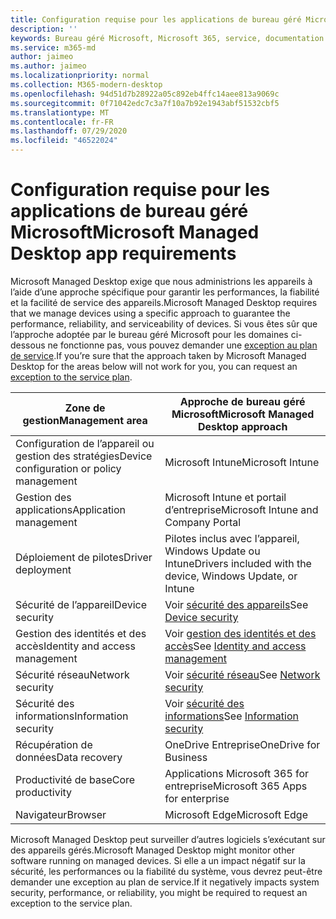 ```yaml
---
title: Configuration requise pour les applications de bureau géré Microsoft
description: ''
keywords: Bureau géré Microsoft, Microsoft 365, service, documentation
ms.service: m365-md
author: jaimeo
ms.author: jaimeo
ms.localizationpriority: normal
ms.collection: M365-modern-desktop
ms.openlocfilehash: 94d51d7b28922a05c892eb4ffc14aee813a9069c
ms.sourcegitcommit: 0f71042edc7c3a7f10a7b92e1943abf51532cbf5
ms.translationtype: MT
ms.contentlocale: fr-FR
ms.lasthandoff: 07/29/2020
ms.locfileid: "46522024"
---
```

# <a name="microsoft-managed-desktop-app-requirements"></a><span data-ttu-id="c8a7e-103">Configuration requise pour les applications de bureau géré Microsoft</span><span class="sxs-lookup"><span data-stu-id="c8a7e-103">Microsoft Managed Desktop app requirements</span></span>

<!--This topic is the target for aka.ms/app-req. This is aka link is used from EA agreement for MMD. do not delete.-->

<!--Application addendum -->
 
<span data-ttu-id="c8a7e-104">Microsoft Managed Desktop exige que nous administrions les appareils à l’aide d’une approche spécifique pour garantir les performances, la fiabilité et la facilité de service des appareils.</span><span class="sxs-lookup"><span data-stu-id="c8a7e-104">Microsoft Managed Desktop requires that we manage devices using a specific approach to guarantee the performance, reliability, and serviceability of devices.</span></span> <span data-ttu-id="c8a7e-105">Si vous êtes sûr que l’approche adoptée par le bureau géré Microsoft pour les domaines ci-dessous ne fonctionne pas, vous pouvez demander une [exception au plan de service](customizing.md).</span><span class="sxs-lookup"><span data-stu-id="c8a7e-105">If you’re sure that the approach taken by Microsoft Managed Desktop for the areas below will not work for you, you can request an [exception to the service plan](customizing.md).</span></span>


|<span data-ttu-id="c8a7e-106">Zone de gestion</span><span class="sxs-lookup"><span data-stu-id="c8a7e-106">Management area</span></span>  |<span data-ttu-id="c8a7e-107">Approche de bureau géré Microsoft</span><span class="sxs-lookup"><span data-stu-id="c8a7e-107">Microsoft Managed Desktop approach</span></span>  |
|---------|---------|
|<span data-ttu-id="c8a7e-108">Configuration de l’appareil ou gestion des stratégies</span><span class="sxs-lookup"><span data-stu-id="c8a7e-108">Device configuration or policy management</span></span>     |  <span data-ttu-id="c8a7e-109">Microsoft Intune</span><span class="sxs-lookup"><span data-stu-id="c8a7e-109">Microsoft Intune</span></span>       |
|<span data-ttu-id="c8a7e-110">Gestion des applications</span><span class="sxs-lookup"><span data-stu-id="c8a7e-110">Application management</span></span>     | <span data-ttu-id="c8a7e-111">Microsoft Intune et portail d’entreprise</span><span class="sxs-lookup"><span data-stu-id="c8a7e-111">Microsoft Intune and Company Portal</span></span>        |
|<span data-ttu-id="c8a7e-112">Déploiement de pilotes</span><span class="sxs-lookup"><span data-stu-id="c8a7e-112">Driver deployment</span></span>     |  <span data-ttu-id="c8a7e-113">Pilotes inclus avec l’appareil, Windows Update ou Intune</span><span class="sxs-lookup"><span data-stu-id="c8a7e-113">Drivers included with the device, Windows Update, or Intune</span></span>       |
|<span data-ttu-id="c8a7e-114">Sécurité de l’appareil</span><span class="sxs-lookup"><span data-stu-id="c8a7e-114">Device security</span></span>     | <span data-ttu-id="c8a7e-115">Voir [sécurité des appareils](security.md#device-security)</span><span class="sxs-lookup"><span data-stu-id="c8a7e-115">See [Device security](security.md#device-security)</span></span>      |
|<span data-ttu-id="c8a7e-116">Gestion des identités et des accès</span><span class="sxs-lookup"><span data-stu-id="c8a7e-116">Identity and access management</span></span>     | <span data-ttu-id="c8a7e-117">Voir [gestion des identités et des accès](security.md#identity-and-access-management)</span><span class="sxs-lookup"><span data-stu-id="c8a7e-117">See [Identity and access management](security.md#identity-and-access-management)</span></span>        |
|<span data-ttu-id="c8a7e-118">Sécurité réseau</span><span class="sxs-lookup"><span data-stu-id="c8a7e-118">Network security</span></span>     | <span data-ttu-id="c8a7e-119">Voir [sécurité réseau](security.md#network-security)</span><span class="sxs-lookup"><span data-stu-id="c8a7e-119">See [Network security](security.md#network-security)</span></span>        |
|<span data-ttu-id="c8a7e-120">Sécurité des informations</span><span class="sxs-lookup"><span data-stu-id="c8a7e-120">Information security</span></span>     |  <span data-ttu-id="c8a7e-121">Voir [sécurité des informations](security.md#information-security)</span><span class="sxs-lookup"><span data-stu-id="c8a7e-121">See [Information security](security.md#information-security)</span></span>       |
|<span data-ttu-id="c8a7e-122">Récupération de données</span><span class="sxs-lookup"><span data-stu-id="c8a7e-122">Data recovery</span></span>     | <span data-ttu-id="c8a7e-123">OneDrive Entreprise</span><span class="sxs-lookup"><span data-stu-id="c8a7e-123">OneDrive for Business</span></span>        |
|<span data-ttu-id="c8a7e-124">Productivité de base</span><span class="sxs-lookup"><span data-stu-id="c8a7e-124">Core productivity</span></span>     | <span data-ttu-id="c8a7e-125">Applications Microsoft 365 for entreprise</span><span class="sxs-lookup"><span data-stu-id="c8a7e-125">Microsoft 365 Apps for enterprise</span></span>    |
|<span data-ttu-id="c8a7e-126">Navigateur</span><span class="sxs-lookup"><span data-stu-id="c8a7e-126">Browser</span></span>     | <span data-ttu-id="c8a7e-127">Microsoft Edge</span><span class="sxs-lookup"><span data-stu-id="c8a7e-127">Microsoft Edge</span></span>        |




<span data-ttu-id="c8a7e-128">Microsoft Managed Desktop peut surveiller d’autres logiciels s’exécutant sur des appareils gérés.</span><span class="sxs-lookup"><span data-stu-id="c8a7e-128">Microsoft Managed Desktop might monitor other software running on managed devices.</span></span> <span data-ttu-id="c8a7e-129">Si elle a un impact négatif sur la sécurité, les performances ou la fiabilité du système, vous devrez peut-être demander une exception au plan de service.</span><span class="sxs-lookup"><span data-stu-id="c8a7e-129">If it negatively impacts system security, performance, or reliability, you might be required to request an exception to the service plan.</span></span>


